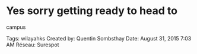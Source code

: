 # Yes sorry getting ready to head to
campus

Tags: wilayahks
Created by: Quentin Sombsthay
Date: August 31, 2015 7:03 AM
Réseau: Surespot
